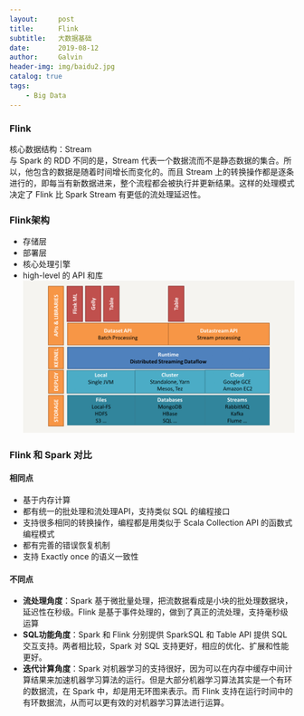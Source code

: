 ```yaml
---
layout:     post
title:      Flink
subtitle:   大数据基础
date:       2019-08-12
author:     Galvin
header-img: img/baidu2.jpg
catalog: true
tags:
    - Big Data
---
```


### Flink
核心数据结构：Stream 	
与 Spark 的 RDD 不同的是，Stream 代表一个数据流而不是静态数据的集合。所以，他包含的数据是随着时间增长而变化的。而且 Stream 上的转换操作都是逐条进行的，即每当有新数据进来，整个流程都会被执行并更新结果。这样的处理模式决定了 Flink 比 Spark Stream 有更低的流处理延迟性。

### Flink架构
- 存储层
- 部署层
- 核心处理引擎
- high-level 的 API 和库
![image](https://raw.githubusercontent.com/Galvin-wjw/Galvin-wjw.github.io/master/img/flink.jpg)	

### Flink 和 Spark 对比
#### 相同点

- 基于内存计算
- 都有统一的批处理和流处理API，支持类似 SQL 的编程接口
- 支持很多相同的转换操作，编程都是用类似于 Scala Collection API 的函数式编程模式
- 都有完善的错误恢复机制
- 支持 Exactly once 的语义一致性

#### 不同点
- **流处理角度**：Spark 基于微批量处理，把流数据看成是小块的批处理数据块，延迟性在秒级。Flink 是基于事件处理的，做到了真正的流处理，支持毫秒级运算
- **SQL功能角度**：Spark 和 Flink 分别提供 SparkSQL 和 Table API 提供 SQL 交互支持。两者相比较，Spark 对 SQL 支持更好，相应的优化、扩展和性能更好。
- **迭代计算角度**：Spark 对机器学习的支持很好，因为可以在内存中缓存中间计算结果来加速机器学习算法的运行。但是大部分机器学习算法其实是一个有环的数据流，在 Spark 中，却是用无环图来表示。而 Flink 支持在运行时间中的有环数据流，从而可以更有效的对机器学习算法进行运算。